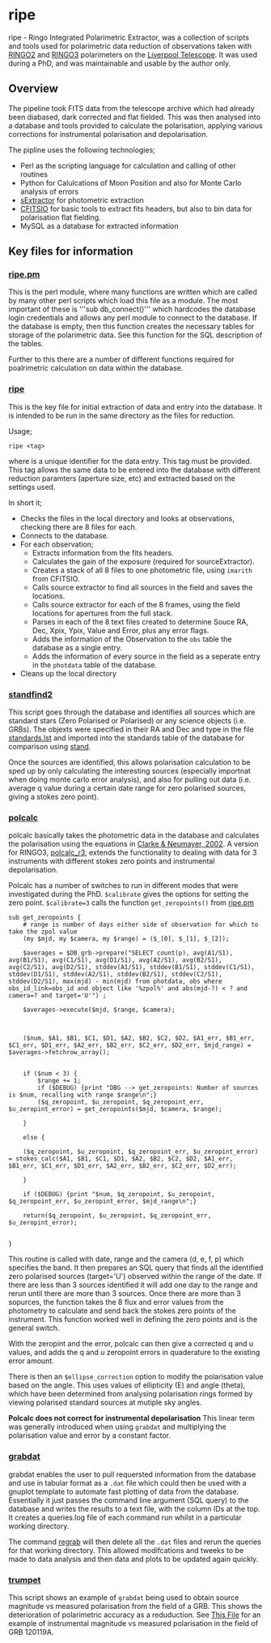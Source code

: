 # ripe

ripe - Ringo Integrated Polarimetric Extractor, was a collection of scripts and tools used for polarimetric data reduction of observations taken with [RINGO2](https://telescope.livjm.ac.uk/TelInst/Inst/RINGO2/) and [RINGO3](https://telescope.livjm.ac.uk/TelInst/Inst/RINGO3/) polarimeters on the [Liverpool Telescope](https://telescope.livjm.ac.uk/). It was used during a PhD, and was maintainable and usable by the author only.

## Overview

The pipeline took FITS data from the telescope archive which had already been diabased, dark corrected and flat fielded. This was then analysed into a database and tools provided to calculate the polarisation, applying various corrections for instrumental polarisation and depolarisation.

The pipline uses the following technologies;
* Perl as the scripting language for calculation and calling of other routines
* Python for Calulcations of Moon Position and also for Monte Carlo analysis of errors
* [sExtractor](https://www.astromatic.net/software/sextractor) for photometric extraction
* [CFITSIO](https://heasarc.gsfc.nasa.gov/fitsio/) for basic tools to extract fits headers, but also to bin data for polarisation flat fielding.
* MySQL as a database for extracted information


## Key files for information

### [ripe.pm](https://github.com/blancmatter/ripe/blob/master/lib/ripe.pm)
This is the perl module, where many functions are written which are called by many other perl scripts which load this file as a module. The most important of these is '''sub db_connect()''' which hardcodes the database login credentials and allows any perl module to connect to the database. If the database is empty, then this function creates the necessary tables for storage of the polarimetric data. See this function for the SQL description of the tables.

Further to this there are a number of different functions required for poalrimetric calculation on data within the database.

### [ripe](bin/ripe)
This is the key file for initial extraction of data and entry into the database. It is intended to be run in the same directory as the files for reduction.

Usage;
```
ripe <tag>
```
where <tag> is a unique identifier for the data entry. This tag must be provided. This tag allows the same data to be entered into the database with different reduction paramters (aperture size, etc) and extracted based on the settings used.

In short it;
* Checks the files in the local directory and looks at observations, checking there are 8 files for each.
* Connects to the database.
* For each observation;
  * Extracts information from the fits headers.
  * Calculates the gain of the exposure (required for sourceExtractor).
  * Creates a stack of all 8 files to one photometric file, using `imarith` from CFITSIO.
  * Calls source extractor to find all sources in the field and saves the locations.
  * Calls source extractor for each of the 8 frames, using the field locations for apertures from the full stack.
  * Parses in each of the 8 text files created to determine Souce RA, Dec, Xpix, Ypix, Value and Error, plus any error flags.
  * Adds the information of the Observation to the `obs` table the database as a single entry.
  * Adds the information of every source in the field as a seperate entry in the `photdata` table of the database.
* Cleans up the local directory


### [standfind2](bin/standfind2)

This script goes through the database and identifies all sources which are standard stars (Zero Polarised or Polarised) or any science objects (i.e. GRBs). The objexts were specified in their RA and Dec and type in the file [standards.lst](config/standards/standards.lst) and imported into the standards table of the database for comparison using [stand](bin/stand).

Once the sources are identified, this allows polarisation calculation to be sped up by only calculating the interesting sources (especially importnat when doing monte carlo error analysis), and also for pulling out data (i.e. average q value during a certain date range for zero polarised sources, giving a stokes zero point).


### [polcalc](bin/polcalc)

polcalc basically takes the photometric data in the database and calculates the polarisation using the equations in [Clarke & Neumayer, 2002](https://core.ac.uk/download/pdf/1414641.pdf). A version for RINGO3, [polcalc_r3](bin/polcalc_r3), extends the functionality to dealing with data for 3 instruments with different stokes zero points and instrumental depolarisation.

Polcalc has a number of switches to run in different modes that were investigated during the PhD. `$calibrate` gives the options for setting the zero point. `$calibrate=3` calls the function `get_zeropoints()` from [ripe.pm](lib/ripe.pm)

```
sub get_zeropoints {
	# range is number of days either side of observation for which to take the zpol value
	(my $mjd, my $camera, my $range) = ($_[0], $_[1], $_[2]);

	$averages = $DB_grb->prepare("SELECT count(p), avg(A1/S1), avg(B1/S1), avg(C1/S1), avg(D1/S1), avg(A2/S1), avg(B2/S1), avg(C2/S1), avg(D2/S1), stddev(A1/S1), stddev(B1/S1), stddev(C1/S1), stddev(D1/S1), stddev(A2/S1), stddev(B2/S1), stddev(C2/S1), stddev(D2/S1), max(mjd) - min(mjd) from photdata, obs where obs_id_link=obs_id and object like '%zpol%' and abs(mjd-?) < ? and camera=? and target='U'") ;

	$averages->execute($mjd, $range, $camera);



	($num, $A1, $B1, $C1, $D1, $A2, $B2, $C2, $D2, $A1_err, $B1_err, $C1_err, $D1_err, $A2_err, $B2_err, $C2_err, $D2_err, $mjd_range) = $averages->fetchrow_array();


	if ($num < 3) {
		$range += 1;
		if ($DEBUG) {print "DBG --> get_zeropoints: Number of sources is $num, recalling with range $range\n";}
		($q_zeropoint, $u_zeropoint, $q_zeropoint_err, $u_zeropint_error) = get_zeropoints($mjd, $camera, $range);

	}

	else {

	($q_zeropoint, $u_zeropoint, $q_zeropoint_err, $u_zeropint_error) = stokes_calc($A1, $B1, $C1, $D1, $A2, $B2, $C2, $D2, $A1_err, $B1_err, $C1_err, $D1_err, $A2_err, $B2_err, $C2_err, $D2_err);

	}

	if ($DEBUG) {print "$num, $q_zeropoint, $u_zeropoint, $q_zeropoint_err, $u_zeropint_error, $mjd_range\n";}

	return($q_zeropoint, $u_zeropoint, $q_zeropoint_err, $u_zeropint_error);


}

```

This routine is called with date, range and the camera (d, e, f, p) which specifies the band. It then prepares an SQL query that finds all the identified zero polarised sources (target='U') observed within the range of the date. If there are less than 3 sources identified it will add one day to the range and rerun until there are more than 3 sources. Once there are more than 3 sopurces, the function takes the 8 flux and error values from the photometry to calculate and send back the stokes zero points of the instrument. This function worked well in defining the zero points and is the general switch.

With the zeropint and the error, polcalc can then give a corrected q and u values, and adds the q and u zeropoint errors in quaderature to the existing error amount. 

There is then an `$ellipse_correction` option to modify the polarisation value based on the angle. This uses values of ellipticity (E) and angle (theta), which have been determined from analysing polarisation rings formed by viewing polarised standard sources at mutiple sky angles.

**Polcalc does not correct for instrumental depolarisation** This linear term was generally introduced when using `grabdat` and multiplying the polarisation value and error by a constant factor.


### [grabdat](bin/grabdat)

grabdat enables the user to pull requersted information from the database and use in tabular format as a `.dat` file which could then be used with a gnuplot template to automate fast plotting of data from the database. Essentially it just passes the command line argument (SQL query) to the database and writes the results to a text file, with the column IDs at the top. It creates a queries.log file of each command run whilst in a particular working directory.

The command [regrab](bin/regrab) will then delete all the `.dat` files and rerun the queries for that working directory. This allowed modifcations and tweeks to be made to data analysis and then data and plots to be updated again quickly.


### [trumpet](bin/trumpet)

This script shows an example of `grabdat` being used to obtain source magnitude vs measured polarisation from the field of a GRB. This shows the deterioration of polarimetric accuracy as a reduduction. See [This File](120119A.pdf) for an example of instrumental magnitude vs measured polarisation in the field of GRB 120119A.
